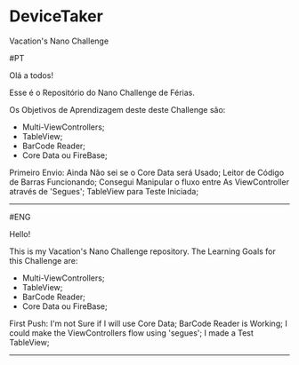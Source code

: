 # DeviceTaker
Vacation's Nano Challenge

#PT

Olá a todos!

Esse é o Repositório do Nano Challenge de Férias.

Os Objetivos de Aprendizagem deste deste Challenge são:

- Multi-ViewControllers;
- TableView;
- BarCode Reader;
- Core Data ou FireBase;

Primeiro Envio:
Ainda Não sei se o Core Data será Usado;
Leitor de Código de Barras Funcionando;
Consegui Manipular o fluxo entre As ViewController através de 'Segues';
TableView para Teste Iniciada;

-- -- -- -- -- --

#ENG

Hello!

This is my Vacation's Nano Challenge repository.
The Learning Goals for this Challenge are:

- Multi-ViewControllers;
- TableView;
- BarCode Reader;
- Core Data ou FireBase;

First Push:
I'm not Sure if I will use Core Data;
BarCode Reader is Working;
I could make the ViewControllers flow using 'segues';
I made a Test TableView;

-- -- -- -- -- --
